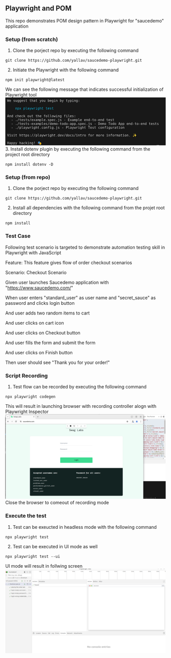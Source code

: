 ## Playwright and POM
This repo demonstrates POM design pattern in Playwright for "saucedemo" application

### Setup (from scratch)
1. Clone the porject repo by executing the following command
```
git clone https://github.com/yallav/saucedemo-playwright.git
```
2. Initiate the Playwright with the following command
```
npm init playwright@latest
```
We can see the following message that indicates successful initialization of Playwright tool
![alt text](/documentation/image-1.png)
3. Install dotenv plugin by executing the following command from the project root directory
```
npm install dotenv -D
```

### Setup (from repo)
1. Clone the porject repo by executing the following command
```
git clone https://github.com/yallav/saucedemo-playwright.git
```
2. Install all dependencies with the following command from the projet root directory
```
npm install
```

### Test Case
Following test scenario is targeted to demonstrate automation testing skill in Playwright with JavaScript

Feature:
This feature gives flow of order checkout scenarios

Scenario: Checkout Scenario

Given user launches Saucedemo application with "https://www.saucedemo.com/"

When user enters "standard_user" as user name and "secret_sauce" as password and clicks login button

And user adds two random items to cart

And user clicks on cart icon

And user clicks on Checkout button

And user fills the form and submit the form

And user clicks on Finish button

Then user should see "Thank you for your order!"

### Script Recording
1. Test flow can be recorded by executing the following command
```
npx playwright codegen
```
This will result in launching browser with recording controller alogn with Playwright Inspector
![alt text](/documentation/image-2.png)
Close the browser to comeout of recording mode

### Execute the test
1. Test can be exeucted in headless mode with the following command
```
npx playwright test
```
2. Test can be executed in UI mode as well
```
npx playwright test --ui
```
UI mode will result in follwing screen
![alt text](/documentation/image-3.png)
